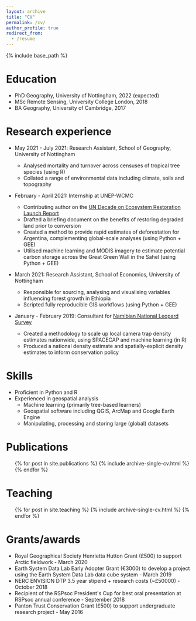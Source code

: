 ```yaml
---
layout: archive
title: "CV"
permalink: /cv/
author_profile: true
redirect_from:
  - /resume
---
```


{% include base_path %}

Education
======
* PhD Geography, University of Nottingham, 2022 (expected)
* MSc Remote Sensing, University College London, 2018
* BA Geography, University of Cambridge, 2017

Research experience
======
* May 2021 - July 2021: Research Assistant, School of Geography, University of Nottingham
  * Analysed mortality and turnover across censuses of tropical tree species (using R)
  * Collated a range of environmental data including climate, soils and topography

* February - April 2021: Internship at UNEP-WCMC
  * Contributing author on the [UN Decade on Ecosystem Restoration Launch Report](https://www.unep.org/resources/ecosystem-restoration-people-nature-climate)
  * Drafted a briefing document on the benefits of restoring degraded land prior to conversion
  * Created a method to provide rapid estimates of deforestation for Argentina, complementing global-scale analyses (using Python + GEE)
  * Utilised machine learning and MODIS imagery to estimate potential carbon storage across the Great Green Wall in the Sahel (using Python + GEE)

* March 2021: Research Assistant, School of Economics, University of Nottingham
  * Responsible for sourcing, analysing and visualising variables influencing forest growth in Ethiopia
  * Scripted fully reproducible GIS workflows (using Python + GEE)

* January - February 2019: Consultant for [Namibian National Leopard Survey](https://n-c-e.org/sites/default/files/2019-07/National%20Leopard%20Census%20Project%20-%20Final%20Report.pdf) 
  * Created a methodology to scale up local camera trap density estimates nationwide, using SPACECAP and machine learning (in R)
  * Produced a national density estimate and spatially-explicit density estimates to inform conservation policy
  
Skills
======
* Proficient in Python and R
* Experienced in geospatial analysis
  * Machine learning (primarily tree-based learners)
  * Geospatial software including QGIS, ArcMap and Google Earth Engine
  * Manipulating, processing and storing large (global) datasets

Publications
======
  <ul>{% for post in site.publications %}
    {% include archive-single-cv.html %}
  {% endfor %}</ul>
  
Teaching
======
  <ul>{% for post in site.teaching %}
    {% include archive-single-cv.html %}
  {% endfor %}</ul>

Grants/awards
======
* Royal Geographical Society Henrietta Hutton Grant (£500) to support Arctic fieldwork - March 2020
* Earth System Data Lab Early Adopter Grant (€3000) to develop a project using the Earth System Data Lab data cube system - March 2019
* NERC ENVISION DTP 3.5 year stipend + research costs (~£50000) - October 2018
* Recipient of the RSPsoc President's Cup for best oral presentation at RSPsoc annual conference - September 2018
* Panton Trust Conservation Grant (£500) to support undergraduate research project - May 2016
